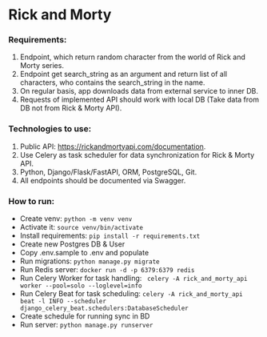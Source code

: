 # Rick and Morty
### Requirements:
1. Endpoint, which return random character from the world of Rick and Morty series.
2. Endpoint get search_string as an argument and return list of all characters, who contains the search_string in the name.
3. On regular basis, app downloads data from external service to inner DB.
4. Requests of implemented API should work with local DB (Take data from DB not from Rick & Morty API).

### Technologies to use:
1. Public API: https://rickandmortyapi.com/documentation.
2. Use Celery as task scheduler for data synchronization for Rick & Morty API.
3. Python, Django/Flask/FastAPI, ORM, PostgreSQL, Git.
4. All endpoints should be documented via Swagger.

### How to run:

- Create venv: `python -m venv venv`
- Activate it: `source venv/bin/activate`
- Install requirements: `pip install -r requirements.txt`
- Create new Postgres DB & User
- Copy .env.sample to .env and populate 
- Run migrations: `python manage.py migrate`
- Run Redis server: `docker run -d -p 6379:6379 redis`
- Run Celery Worker for task handling: ` celery -A rick_and_morty_api worker --pool=solo --loglevel=info`
- Run Celery Beat for task scheduling: `celery -A rick_and_morty_api beat -l INFO --scheduler django_celery_beat.schedulers:DatabaseScheduler`
- Create schedule for running sync in BD
- Run server: `python manage.py runserver`
